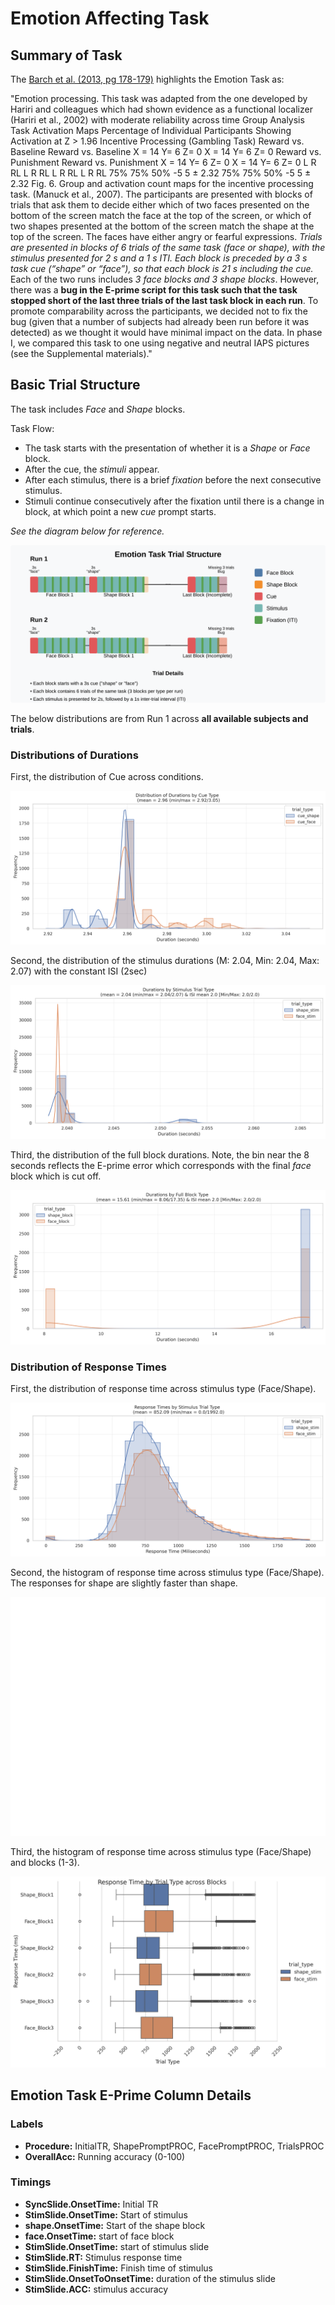 # Emotion Affecting Task

## Summary of Task

The [Barch et al. (2013, pg 178-179)](https://www.sciencedirect.com/science/article/pii/S1053811913005272) highlights the Emotion Task as:

"Emotion processing. This task was adapted from the one developed by Hariri and colleagues which had shown evidence as a functional localizer (Hariri et al., 2002) with moderate reliability across time  Group Analysis Task Activation Maps Percentage of Individual Participants Showing  Activation at Z > 1.96  Incentive Processing (Gambling Task)  Reward vs. Baseline Reward vs. Baseline  X = 14 Y= 6 Z= 0 X = 14 Y= 6 Z= 0  Reward vs. Punishment Reward vs. Punishment  X = 14 Y= 6 Z= 0 X = 14 Y= 6 Z= 0  L  R  RL  L  R  RL  L  R  RL  L  R  RL  75%  75%  50%  -5  5  ± 2.32  75%  75%  50%  -5  5  ± 2.32  Fig. 6. Group and activation count maps for the incentive processing task. (Manuck et al., 2007). The participants are presented with blocks of trials that ask them to decide either which of two faces presented on the bottom of the screen match the face at the top of the screen, or which of two shapes presented at the bottom of the screen match the shape at the top of the screen. The faces have either angry or fearful expressions. *Trials are presented in blocks of 6 trials of the same task (face or shape), with the stimulus presented for 2 s and a 1 s ITI. Each block is preceded by a 3 s task cue (“shape” or “face”), so that each block is 21 s including the cue.* Each of the two runs includes *3 face blocks and 3 shape blocks*. However, there was a **bug in the E-prime script for this task such that the task stopped short of the last three trials of the last task block in each run**. To promote comparability across the participants, we decided not to fix the bug (given that a number of subjects had already been run before it was detected) as we thought it would have minimal impact on the data. In phase I, we compared this task to one using negative and neutral IAPS pictures (see the Supplemental materials)."

## Basic Trial Structure

The task includes *Face* and *Shape* blocks.

Task Flow:
- The task starts with the presentation of whether it is a *Shape* or *Face* block.
- After the cue, the *stimuli* appear.
- After each stimulus, there is a brief *fixation* before the next consecutive stimulus.
- Stimuli continue consecutively after the fixation until there is a change in block, at which point a new *cue* prompt starts.

*See the diagram below for reference.*

<div style="text-align: center;">
  <img src="./emotion_task_diagram.svg" />
</div>

The below distributions are from Run 1 across **all available subjects and trials**.

### Distributions of Durations

First, the distribution of Cue across conditions.

<div style="text-align: center;">
  <img src="../imgs/task-emotion_run-run1_type-cuedurations.png" />
</div>

Second, the distribution of the stimulus durations (M: 2.04, Min: 2.04, Max: 2.07) with the constant ISI (2sec)

<div style="text-align: center;">
  <img src="../imgs/task-emotion_run-run1_type-stimulusdurations.png" />
</div>

Third, the distribution of the full block durations. Note, the bin near the 8 seconds reflects the E-prime error which corresponds with the final *face* block which is cut off.

<div style="text-align: center;">
  <img src="../imgs/task-emotion_run-run1_type-fullblockdurations.png" />
</div>

### Distribution of Response Times

First, the distribution of response time across stimulus type (Face/Shape).

<div style="text-align: center;">
  <img src="../imgs/task-emotion_run-run1_type-rtbystimulusdist.png" />
</div>

Second, the histogram of response time across stimulus type (Face/Shape). The responses for shape are slightly faster than shape.

<div style="text-align: center;">
  <img src="../imgs/task-emotion_run-run1_type-rtbystimulus.png" />
</div>

Third, the histogram of response time across stimulus type (Face/Shape) and blocks (1-3). 

<div style="text-align: center;">
  <img src="../imgs/task-emotion_run-run1_type-rtbyblockdist.png" />
</div>



## Emotion Task E-Prime Column Details
### Labels
- **Procedure:** InitialTR, ShapePromptPROC, FacePromptPROC, TrialsPROC
- **OverallAcc:** Running accuracy (0-100)

### Timings
- **SyncSlide.OnsetTime:** Initial TR 
- **StimSlide.OnsetTime:** Start of stimulus 
- **shape.OnsetTime:** Start of the shape block
- **face.OnsetTime:** start of face block
- **StimSlide.OnsetTime:** start of stimulus slide
- **StimSlide.RT:** Stimulus response time
- **StimSlide.FinishTime:** Finish time of stimulus
- **StimSlide.OnsetToOnsetTime:** duration of the stimulus slide
- **StimSlide.ACC:** stimulus accuracy